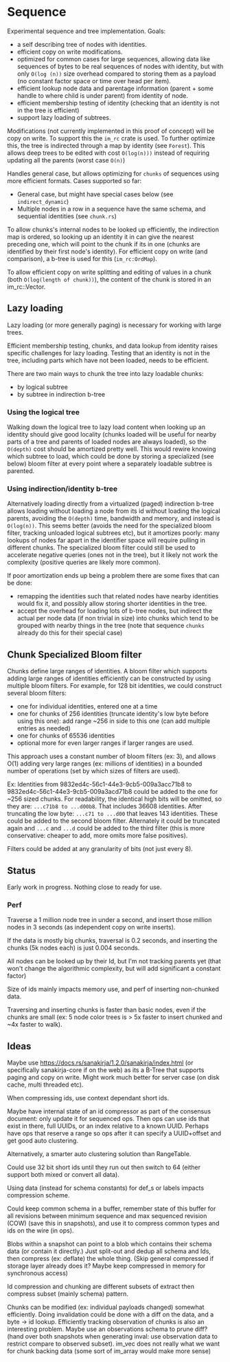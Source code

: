 # Sequence

Experimental sequence and tree implementation.
Goals:

- a self describing tree of nodes with identities.
- efficient copy on write modifications.
- optimized for common cases for large sequences, allowing data like sequences of bytes to be real sequences of nodes with identity, but with only `O(log (n))` size overhead compared to storing them as a payload (no constant factor space or time over head per item).
- efficient lookup node data and parentage information (parent + some handle to where child is under parent) from identity of node.
- efficient membership testing of identity (checking that an identity is not in the tree is efficient)
- support lazy loading of subtrees.

Modifications (not currently implemented in this proof of concept) will be copy on write.
To support this the `im_rc` crate is used.
To further optimize this, the tree is indirected through a map by identity (see `Forest`).
This allows deep trees to be edited with cost `O(log(n)))` instead of requiring updating all the parents (worst case `O(n)`)

Handles general case, but allows optimizing for `chunks` of sequences using more efficient formats.
Cases supported so far:

- General case, but might have special cases below (see `indirect_dynamic`)
- Multiple nodes in a row in a sequence have the same schema, and sequential identities (see `chunk.rs`)

To allow chunks's internal nodes to be looked up efficiently, the indirection map is ordered, so looking up an identity it in can give the nearest preceding one, which will point to the chunk if its in one (chunks are identified by their first node's identity).
For efficient copy on write (and comparison), a b-tree is used for this (`im_rc:OrdMap`).

To allow efficient copy on write splitting and editing of values in a chunk (both `O(log(length of chunk))`),
the content of the chunk is stored in an im_rc::Vector.

## Lazy loading

Lazy loading (or more generally paging) is necessary for working with large trees.

Efficient membership testing, chunks, and data lookup from identity raises specific challenges for lazy loading.
Testing that an identity is not in the tree, including parts which have not been loaded, needs to be efficient.

There are two main ways to chunk the tree into lazy loadable chunks:

- by logical subtree
- by subtree in indirection b-tree

### Using the logical tree

Walking down the logical tree to lazy load content when looking up an identity should give good locality (chunks loaded will be useful for nearby parts of a tree and parents of loaded nodes are always loaded), so the `O(depth)` cost should be amortized pretty well.
This would rewire knowing which subtree to load, which could be done by storing a specialized (see below) bloom filter at every point where a separately loadable subtree is parented.

### Using indirection/identity b-tree

Alternatively loading directly from a virtualized (paged) indirection b-tree allows loading without loading a node from its id without loading the logical parents, avoiding the `O(depth)` time, bandwidth and memory, and instead is `O(log(n))`.
This seems better (avoids the need for the specialized bloom filter, tracking unloaded logical subtrees etc), but it amortizes poorly:
many lookups of nodes far apart in the identifier space will require pulling in different chunks.
The specialized bloom filter could still be used to accelerate negative queries (ones not in the tree), but it likely not work the complexity (positive queries are likely more common).

If poor amortization ends up being a problem there are some fixes that can be done:

- remapping the identities such that related nodes have nearby identities would fix it, and possibly allow storing shorter identities in the tree.
- accept the overhead for loading lots of b-tree nodes, but indirect the actual per node data (if non trivial in size) into chunks which tend to be grouped with nearby things in the tree (note that sequence `chunks` already do this for their special case)

## Chunk Specialized Bloom filter

Chunks define large ranges of identities.
A bloom filter which supports adding large ranges of identities efficiently can be constructed by using multiple bloom filters.
For example, for 128 bit identities, we could construct several bloom filters:

- one for individual identities, entered one at a time
- one for chunks of 256 identities (truncate identity's low byte before using this one): add range ~256 in side to this one (can add multiple entries as needed)
- one for chunks of 65536 identities
- optional more for even larger ranges if larger ranges are used.

This approach uses a constant number of bloom filters (ex: 3), and allows O(1) adding very large ranges (ex: millions of identities) in a bounded number of operations (set by which sizes of filters are used).

Ex:
Identities from 9832ed4c-56c1-44e3-9cb5-009a3acc71b8 to 9832ed4c-56c1-44e3-9cb5-009a3acd71b8 could be added to the one for ~256 sized chunks.
For readability, the identical high bits will be omitted, so they are: `...c71b8 to ...d00b8`.
That includes 36608 identities.
After truncating the low byte: `...c71 to ...d00` that leaves 143 identities.
These could be added to the second bloom filter.
Alternately it could be truncated again and `...c` and `...d` could be added to the third filter (this is more conservative: cheaper to add, more omits more false positives).

Filters could be added at any granularity of bits (not just every 8).

## Status

Early work in progress.
Nothing close to ready for use.

### Perf

Traverse a 1 million node tree in under a second, and insert those million nodes in 3 seconds (as independent copy on write inserts).

If the data is mostly big chunks, traversal is 0.2 seconds, and inserting the chunks (5k nodes each) is just 0.004 seconds.

All nodes can be looked up by their Id, but I'm not tracking parents yet (that won't change the algorithmic complexity, but will add significant a constant factor)

Size of ids mainly impacts memory use, and perf of inserting non-chunked data.

Traversing and inserting chunks is faster than basic nodes, even if the chunks are small (ex: 5 node color trees is > 5x faster to insert chunked and ~4x faster to walk).

## Ideas

Maybe use https://docs.rs/sanakirja/1.2.0/sanakirja/index.html (or specifically sanakirja-core if on the web) as its a B-Tree that supports paging and copy on write. Might work much better for server case (on disk cache, multi threaded etc).

When compressing ids, use context dependant short ids.

Maybe have internal state of an id compressor as part of the consensus document: only update it for sequenced ops.
Then ops can use ids that exist in there, full UUIDs, or an index relative to a known UUID.
Perhaps have ops that reserve a range so ops after it can specify a UUID+offset and get good auto clustering.

Alternatively, a smarter auto clustering solution than RangeTable.

Could use 32 bit short ids until they run out then switch to 64 (either support both mixed or convert all data).

Using data (instead for schema constants) for def_s or labels impacts compression scheme.

Could keep common schema in a buffer, remember state of this buffer for all revisions between minimum sequence and max sequenced revision (COW) (save this in snapshots), and use it to compress common types and ids on the wire (in ops).

Blobs within a snapshot can point to a blob which contains their schema data (or contain it directly.)
Just split-out and dedup all schema and Ids, then compress (ex: deflate) the whole thing. (Skip general compressed if storage layer already does it? Maybe keep compressed in memory for synchronous access)

Id compression and chunking are different subsets of extract then compress subset (mainly schema) pattern.

Chunks can be modified (ex: individual payloads changed) somewhat efficiently. Doing invalidation could be done with a diff on the data, and a byte -> id lookup.
Efficiently tracking observation of chunks is also an interesting problem. Maybe use an observations schema to prune diff? (hand over both snapshots when generating inval: use observation data to restrict compare to observed subset).
im_vec does not really what we want for chunk backing data (some sort of im_array would make more sense)
